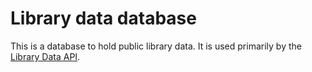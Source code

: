 # Library data database

This is a database to hold public library data. It is used primarily by the [Library Data API](https://github.com/LibrariesHacked/api-librarydata).
